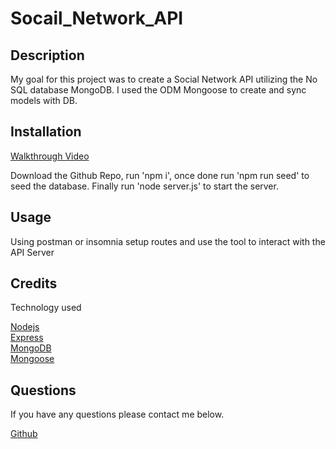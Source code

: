 # Socail_Network_API

## Description
  
My goal for this project was to create a Social Network API utilizing the No SQL database MongoDB.  I used the ODM Mongoose to create and sync models with DB.


## Installation

[Walkthrough Video](https://drive.google.com/file/d/1UzyQc_fx9f1bEkpf8qolHZHxwDF7KQSZ/view?usp=sharing)

Download the Github Repo, run 'npm i', once done run 'npm run seed' to seed the database.  Finally run 'node server.js' to start the server.
  
## Usage

Using postman or insomnia setup routes and use the tool to interact with the API Server


## Credits

Technology used

[Nodejs](https://nodejs.org/en)\
[Express](https://expressjs.com/)\
[MongoDB](https://www.mongodb.com/)\
[Mongoose](https://mongoosejs.com/)

## Questions

If you have any questions please contact me below.

[Github](https://github.com/jakerasmusson)